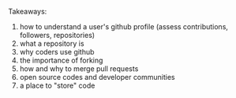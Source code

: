 Takeaways: 

1. how to understand a user's github profile (assess contributions, followers, repositories)
2. what a repository is 
3. why coders use github
4. the importance of forking 
5. how and why to merge pull requests 
6. open source codes and developer communities
7. a place to "store" code
